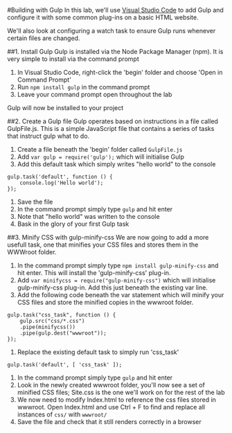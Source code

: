 #Building with Gulp
In this lab, we'll use [Visual Studio Code](https://code.visualstudio.com/) to add Gulp and configure it with some common plug-ins on a basic HTML website.

We'll also look at configuring a watch task to ensure Gulp runs whenever certain files are changed.

##1. Install Gulp
Gulp is installed via the Node Package Manager (npm). It is very simple to install via the command prompt

1. In Visual Studio Code, right-click the 'begin' folder and choose 'Open in Command Prompt'
1. Run `npm install gulp` in the command prompt
1. Leave your command prompt open throughout the lab

Gulp will now be installed to your project

##2. Create a Gulp file
Gulp operates based on instructions in a file called GulpFile.js. This is a simple JavaScript file that contains a series of tasks that instruct gulp what to do.

1. Create a file beneath the 'begin' folder called `GulpFile.js`
1. Add `var gulp = require('gulp');` which will initialise Gulp
1. Add this default task which simply writes "hello world" to the console

```
gulp.task('default', function () {
	console.log('Hello world');
});
```

1. Save the file
1. In the command prompt simply type `gulp` and hit enter
1. Note that "hello world" was written to the console
1. Bask in the glory of your first Gulp task

##3. Minify CSS with gulp-minify-css
We are now going to add a more usefull task, one that minifies your CSS files and stores them in the WWWroot folder.

1. In the command prompt simply type `npm install gulp-minify-css` and hit enter. This will install the 'gulp-minify-css' plug-in.
1. Add `var minifycss = require("gulp-minify-css")` which will initialise gulp-minify-css plug-in. Add this just beneath the existing var line.
1. Add the following code beneath the var statement which will minify your CSS files and store the minified copies in the wwwroot folder.
```
gulp.task("css_task", function () {
	gulp.src("css/*.css")
	.pipe(minifycss())
	.pipe(gulp.dest("wwwroot"));
});
```
1. Replace the existing default task to simply run 'css_task'
```
gulp.task('default', [ 'css_task' ]);
```
1. In the command prompt simply type `gulp` and hit enter
1. Look in the newly created wwwroot folder, you'll now see a set of minified CSS files; Site.css is the one we'll work on for the rest of the lab
1. We now need to modify Index.html to reference the css files stored in wwwroot. Open Index.html and use Ctrl + F to find and replace all instances of `css/` with `wwwroot/`
1. Save the file and check that it still renders correctly in a browser
